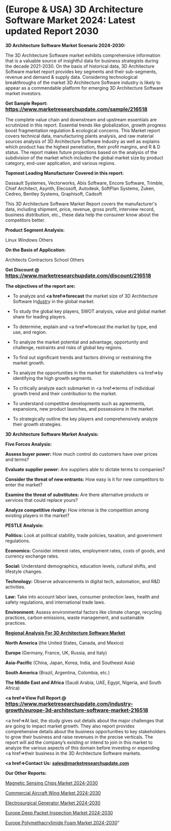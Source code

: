 # (Europe & USA) 3D Architecture Software Market 2024: Latest updated Report 2030

<strong>3D Architecture Software Market Scenario 2024-2030:</strong>

The 3D Architecture Software market exhibits comprehensive information that is a valuable source of insightful data for business strategists during the decade 2021-2030. On the basis of historical data, 3D Architecture Software market report provides key segments and their sub-segments, revenue and demand &amp; supply data. Considering technological breakthroughs of the market 3D Architecture Software industry is likely to appear as a commendable platform for emerging 3D Architecture Software market investors.

<strong>Get Sample Report: <a href=https://www.marketresearchupdate.com/sample/216518><font size=3 color=#0000ff>https://www.marketresearchupdate.com/sample/216518</font></a></strong>

The complete value chain and downstream and upstream essentials are scrutinized in this report. Essential trends like globalization, growth progress boost fragmentation regulation &amp; ecological concerns. This Market report covers technical data, manufacturing plants analysis, and raw material sources analysis of 3D Architecture Software Industry as well as explains which product has the highest penetration, their profit margins, and R & D status. The report makes future projections based on the analysis of the subdivision of the market which includes the global market size by product category, end-user application, and various regions.

<strong>Topmost Leading Manufacturer Covered in this report:</strong>

Dassault Systemes, Vectorworks, Abis Software, Encore Software, Trimble, Chief Architect, Asynth, Elecosoft, Autodesk, SoftPlan Systems, Zuken, Cedreo, Bentley Systems, Graphisoft, Cadsoft

This 3D Architecture Software Market Report covers the manufacturer's data, including shipment, price, revenue, gross profit, interview record, business distribution, etc., these data help the consumer know about the competitors better.

<strong>Product Segment Analysis: </strong>

Linux
Windows
Others

<strong>On the Basis of Application:</strong>

Architects
Contractors
School
Others

<strong>Get Discount @ <a href=https://www.marketresearchupdate.com/discount/216518><font size=3 color=#0000ff>https://www.marketresearchupdate.com/discount/216518</font></a></strong>

<strong><b>The objectives of the report are:</b></strong>

- To analyze and <strong><a href=><strong>forecast</strong></a></strong> the market size of 3D Architecture Software In<a href=ASDF991299>dustr</a>y in the global market.

- To study the global key players, SWOT analysis, value and global market share for leading players.

- To determine, explain and <a href=>forecast</a> the market by type, end use, and region.

- To analyze the market potential and advantage, opportunity and challenge, restraints and risks of global key regions.

- To find out significant trends and factors driving or restraining the market growth.

- To analyze the opportunities in the market for stakeholders <a href=>by</a> identifying the high growth segments.

- To critically analyze each submarket in <a href=>terms</a> of individual growth trend and their contribution to the market.

- To understand competitive developments such as agreements, expansions, new product launches, and possessions in the market.

- To strategically outline the key players and comprehensively analyze their growth strategies.

<strong>3D Architecture Software Market Analysis:</strong>

<strong>Five Forces Analysis:</strong>

<strong>Assess buyer power:</strong> How much control do customers have over prices and terms?

<strong>Evaluate supplier power:</strong> Are suppliers able to dictate terms to companies?

<strong>Consider the threat of new entrants:</strong> How easy is it for new competitors to enter the market?

<strong>Examine the threat of substitutes:</strong> Are there alternative products or services that could replace yours?

<strong>Analyze competitive rivalry:</strong> How intense is the competition among existing players in the market?

<strong>PESTLE Analysis:</strong>

<strong>Politics:</strong> Look at political stability, trade policies, taxation, and government regulations.

<strong>Economics:</strong> Consider interest rates, employment rates, costs of goods, and currency exchange rates.

<strong>Social:</strong> Understand demographics, education levels, cultural shifts, and lifestyle changes.

<strong>Technology:</strong> Observe advancements in digital tech, automation, and R&D activities.

<strong>Law:</strong> Take into account labor laws, consumer protection laws, health and safety regulations, and international trade laws.

<strong>Environment:</strong> Assess environmental factors like climate change, recycling practices, carbon emissions, waste management, and sustainable practices.

<strong><u><b>Regional Analysis For 3D Architecture Software Market</b></u></strong>

<strong><b>North America</b></strong> (the United States, Canada, and Mexico)

<strong><b>Europe </b></strong>(Germany, France, UK, Russia, and Italy)

<strong><b>Asia-Pacific</b></strong> (China, Japan, Korea, India, and Southeast Asia)

<strong><b>South America</b></strong> (Brazil, Argentina, Colombia, etc.)

<strong><b>The Middle East and Africa</b></strong> (Saudi Arabia, UAE, Egypt, Nigeria, and South Africa)

<strong><a href=>View Full Report</a> @ <a href=https://www.marketresearchupdate.com/industry-growth/europe-3d-architecture-software-market-216518><font size=3 color=#0000ff>https://www.marketresearchupdate.com/industry-growth/europe-3d-architecture-software-market-216518</font></a></strong>

<a href=>At last,</a> the study gives out details about the major challenges that are going to impact market growth. They also report provides comprehensive details about the business opportunities to key stakeholders to grow their business and raise revenues in the precise verticals. The report will aid the company’s existing or intend to join in this market to analyze the various aspects of this domain before investing or expanding <a href=>their</a> business in the 3D Architecture Software markets.

<strong><a href=>Contact Us:</a></strong>
<strong>sales@marketresearchupdate.com</strong>

<strong>Our Other Reports:</strong>

<a href=https://www.linkedin.com/pulse/magnetic-sensing-chips-market-2023-size-growth>Magnetic Sensing Chips Market 2024-2030</a>

<a href=https://www.linkedin.com/pulse/commercial-aircraft-wing-market-report-2023>Commercial Aircraft Wing Market 2024-2030</a>

<a href=https://www.linkedin.com/pulse/electrosurgical-generator-market-research-report-reveals>Electrosurgical Generator Market 2024-2030</a>

<a href=https://www.linkedin.com/pulse/europe-deep-packet-inspection-market-dotnf/>Europe Deep Packet Inspection Market 2024-2030</a>

<a href=https://www.linkedin.com/pulse/europe-polymethacrylimide-foam-market-cq0nc/>Europe Polymethacrylimide Foam Market 2024-2030</a>"
